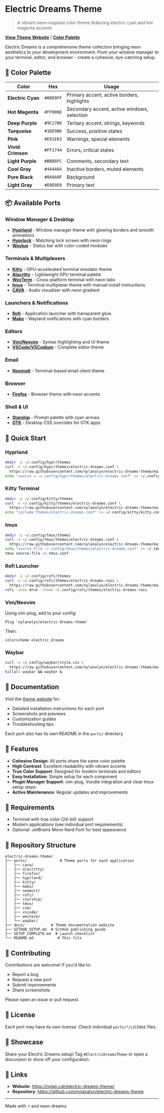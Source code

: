 # Electric Dreams Theme

> A vibrant neon-inspired color theme featuring electric cyan and hot magenta accents

**[View Theme Website](https://nylan.cat/electric-dreams-theme/)** | **[Color Palette](#color-palette)**

Electric Dreams is a comprehensive theme collection bringing neon aesthetics to your development environment. From your window manager to your terminal, editor, and browser - create a cohesive, eye-catching setup.

## 🎨 Color Palette

| Color | Hex | Usage |
|-------|-----|-------|
| **Electric Cyan** | `#00D9FF` | Primary accent, active borders, highlights |
| **Hot Magenta** | `#FF006E` | Secondary accent, active windows, selection |
| **Deep Purple** | `#9C27B0` | Tertiary accent, strings, keywords |
| **Turquoise** | `#1DE9B6` | Success, positive states |
| **Pink** | `#E91E63` | Warnings, special elements |
| **Vivid Crimson** | `#FF1744` | Errors, critical states |
| **Light Purple** | `#BB86FC` | Comments, secondary text |
| **Cool Gray** | `#4A4A6A` | Inactive borders, muted elements |
| **Pure Black** | `#0A0A0F` | Background |
| **Light Gray** | `#E0E0E0` | Primary text |

## 📦 Available Ports

### Window Manager & Desktop
- **[Hyprland](ports/hyprland/)** - Window manager theme with glowing borders and smooth animations
- **[Hyprlock](ports/hyprland/)** - Matching lock screen with neon rings
- **[Waybar](ports/waybar/)** - Status bar with color-coded modules

### Terminals & Multiplexers
- **[Kitty](ports/kitty/)** - GPU-accelerated terminal emulator theme
- **[Alacritty](ports/alacritty/)** - Lightweight GPU terminal palette
- **[WezTerm](ports/wezterm/)** - Cross-platform terminal with neon tabs
- **[tmux](ports/tmux/)** - Terminal multiplexer theme with manual install instructions
- **[CAVA](ports/cava/)** - Audio visualizer with neon gradient

### Launchers & Notifications
- **[Rofi](ports/rofi/)** - Application launcher with transparent glow
- **[Mako](ports/mako/)** - Wayland notifications with cyan borders

### Editors
- **[Vim/Neovim](ports/vim/)** - Syntax highlighting and UI theme
- **[VSCode/VSCodium](ports/vscode/)** - Complete editor theme

### Email
- **[Neomutt](ports/neomutt/)** - Terminal-based email client theme

### Browser
- **[Firefox](ports/firefox/)** - Browser theme with neon accents

### Shell & UI
- **[Starship](ports/starship/)** - Prompt palette with cyan arrows
- **[GTK](ports/gtk/)** - Desktop CSS overrides for GTK apps

## 🚀 Quick Start

### Hyprland
```bash
mkdir -p ~/.config/hypr/themes
curl -o ~/.config/hypr/themes/electric-dreams.conf \
  https://raw.githubusercontent.com/nylanalyn/electric-dreams-theme/main/ports/hyprland/hyprland.conf
echo "source = ~/.config/hypr/themes/electric-dreams.conf" >> ~/.config/hypr/hyprland.conf
```

### Kitty Terminal
```bash
mkdir -p ~/.config/kitty/themes
curl -o ~/.config/kitty/themes/electric-dreams.conf \
  https://raw.githubusercontent.com/nylanalyn/electric-dreams-theme/main/ports/kitty/electric-dreams.conf
echo "include themes/electric-dreams.conf" >> ~/.config/kitty/kitty.conf
```

### tmux
```bash
mkdir -p ~/.config/tmux/themes
curl -o ~/.config/tmux/themes/electric-dreams.conf \
  https://raw.githubusercontent.com/nylanalyn/electric-dreams-theme/main/ports/tmux/electric-dreams.conf
echo "source-file ~/.config/tmux/themes/electric-dreams.conf" >> ~/.tmux.conf
tmux source-file ~/.tmux.conf
```

### Rofi Launcher
```bash
mkdir -p ~/.config/rofi/themes
curl -o ~/.config/rofi/themes/electric-dreams.rasi \
  https://raw.githubusercontent.com/nylanalyn/electric-dreams-theme/main/ports/rofi/electric-dreams.rasi
rofi -show drun -theme ~/.config/rofi/themes/electric-dreams.rasi
```

### Vim/Neovim
Using vim-plug, add to your config:
```vim
Plug 'nylanalyn/electric-dreams-theme'
```
Then:
```vim
colorscheme electric_dreams
```

### Waybar
```bash
curl -o ~/.config/waybar/style.css \
  https://raw.githubusercontent.com/nylanalyn/electric-dreams-theme/main/ports/waybar/style.css
killall waybar && waybar &
```

## 📖 Documentation

Visit the [theme website](https://nylan.cat/electric-dreams-theme/) for:
- Detailed installation instructions for each port
- Screenshots and previews
- Customization guides
- Troubleshooting tips

Each port also has its own README in the `ports/` directory.

## 🎯 Features

- **Cohesive Design**: All ports share the same color palette
- **High Contrast**: Excellent readability with vibrant accents
- **True Color Support**: Designed for modern terminals and editors
- **Easy Installation**: Simple setup for each component
- **Plugin Manager Support**: vim-plug, Vundle integration and clear tmux setup steps
- **Active Maintenance**: Regular updates and improvements

## 🔧 Requirements

- Terminal with true color (24-bit) support
- Modern applications (see individual port requirements)
- Optional: JetBrains Mono Nerd Font for best appearance

## 📂 Repository Structure

```
electric-dreams-theme/
├── ports/               # Theme ports for each application
│   ├── cava/
│   ├── alacritty/
│   ├── firefox/
│   ├── hyprland/
│   ├── kitty/
│   ├── mako/
│   ├── neomutt/
│   ├── rofi/
│   ├── starship/
│   ├── tmux/
│   ├── vim/
│   ├── vscode/
│   ├── wezterm/
│   └── waybar/
├── docs/            # Theme documentation website
├── GITHUB_SETUP.md  # GitHub publishing guide
├── SETUP_COMPLETE.md  # Launch checklist
└── README.md           # This file
```

## 🤝 Contributing

Contributions are welcome! If you'd like to:
- Report a bug
- Request a new port
- Submit improvements
- Share screenshots

Please open an issue or pull request.

## 📜 License

Each port may have its own license. Check individual `ports/*/LICENSE` files.

## 🌟 Showcase

Share your Electric Dreams setup! Tag `#ElectricDreamsTheme` or open a discussion to show off your configuration.

## 🔗 Links

- **Website**: https://nylan.cat/electric-dreams-theme/
- **Repository**: https://github.com/nylanalyn/electric-dreams-theme

---

Made with ⚡ and neon dreams
